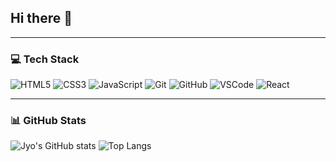 ## Hi there 👋

----------

### 💻 Tech Stack
![HTML5](https://img.shields.io/badge/HTML5-E34F26?style=flat-square&logo=HTML5&logoColor=white)
![CSS3](https://img.shields.io/badge/CSS3-1572B6?style=flat-square&logo=CSS3&logoColor=white)
![JavaScript](https://img.shields.io/badge/JavaScript-F7DF1E?style=flat-square&logo=JavaScript&logoColor=black)
![Git](https://img.shields.io/badge/Git-F05032?style=flat-square&logo=Git&logoColor=white)
![GitHub](https://img.shields.io/badge/GitHub-181717?style=flat-square&logo=GitHub&logoColor=white)
![VSCode](https://img.shields.io/badge/VSCode-007ACC?style=flat-square&logo=VisualStudioCode&logoColor=white)
![React](https://img.shields.io/badge/React-61DAFB?style=flat-square&logo=React&logoColor=black)

----------

### 📊 GitHub Stats
![Jyo's GitHub stats](https://github-readme-stats.vercel.app/api?username=jiho-yang&show_icons=true&theme=tokyonight)
![Top Langs](https://github-readme-stats.vercel.app/api/top-langs/?username=jiho-yang&layout=compact&theme=tokyonight)

<!--
**jiho-yang/jiho-yang** is a ✨ _special_ ✨ repository because its `README.md` (this file) appears on your GitHub profile.

Here are some ideas to get you started:

- 🔭 I’m currently working on ...
- 🌱 I’m currently learning ...
- 👯 I’m looking to collaborate on ...
- 🤔 I’m looking for help with ...
- 💬 Ask me about ...
- 📫 How to reach me: ...
- 😄 Pronouns: ...
- ⚡ Fun fact: ...
-->
